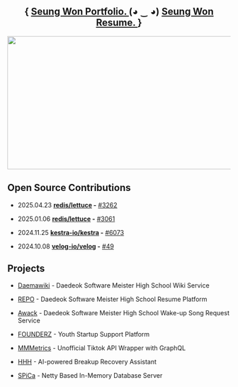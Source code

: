 <aside>
  <p>
    <h1 align="center">
      {
        <a href="https://seungwon.me/">Seung Won Portfolio. </a>
        (◕ ‿ ◕)
        <a href="https://www.dsm-repo.com/resume_viewer/66dc4344fcaf9157ccc2e3fd">Seung Won Resume. </a>
      }
    </h1>
  </p>
</aside>


<aside>
<p align="center">
<a href="https://github.com/devxb/gitanimals">
<img
  src="https://render.gitanimals.org/farms/ori0o0p"
  width="600"
  height="300"
/>
</a>
<p/>
<aside/>

## Open Source Contributions

- 2025.04.23 **[redis/lettuce](https://github.com/redis/lettuce) -** [#3262](https://github.com/redis/lettuce/pull/3262)
  
- 2025.01.06 **[redis/lettuce](https://github.com/redis/lettuce) -** [#3061](https://github.com/redis/lettuce/pull/3061)

- 2024.11.25 **[kestra-io/kestra](https://github.com/kestra-io/kestra) -** [#6073](https://github.com/kestra-io/kestra/pull/6073)

- 2024.10.08 **[velog-io/velog](https://github.com/velog-io/velog) -** [#49](https://github.com/velog-io/velog/pull/49)

## Projects

- [Daemawiki](https://github.com/Daemawiki) - Daedeok Software Meister High School Wiki Service

- [REPO](https://github.com/DSM-Repo) - Daedeok Software Meister High School Resume Platform

- [Awack](https://github.com/A-wack) - Daedeok Software Meister High School Wake-up Song Request Service

- [FOUNDERZ](https://github.com/teamFOUNDERZ) - Youth Startup Support Platform

- [MMMetrics](https://github.com/MMMetrics) - Unofficial Tiktok API Wrapper with GraphQL

- [HHH](https://github.com/Hurts-Hearts-Healing) - AI-powered Breakup Recovery Assistant

- [SPiCa](https://github.com/spica-io) - Netty Based In-Memory Database Server

